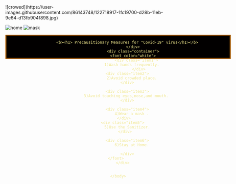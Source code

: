 
<!-- Global site tag (gtag.js) - Google Analytics -->
<script async src="https://www.googletagmanager.com/gtag/js?id=G-54XD005LSG"></script>
<script>
  window.dataLayer = window.dataLayer || [];
  function gtag(){dataLayer.push(arguments);}
  gtag('js', new Date());

  gtag('config', 'G-54XD005LSG');
</script>![crowed](https://user-images.githubusercontent.com/86143748/122718917-1fc19700-d28b-11eb-9e64-d13fb904f898.jpg)
![home](https://user-images.githubusercontent.com/86143748/122718947-29e39580-d28b-11eb-91c3-502018108d55.jpg)
![mask](https://user-images.githubusercontent.com/86143748/122718989-39fb7500-d28b-11eb-8429-b84a02b7c8c1.jpg)
 
<html lang="en">
    <head>
        <meta charset="UTF-8">
        <meta name="viewport" content="width=device-width,initial-scale=1.0">
<title>Precausitionary Measures for "Covid-19" virus</title>
<style> 
  .box{
       color: khaki;
       background-color: black;
       align-items: center;
       justify-content: center;
       text-align: center;
       border:3px double darkorange ;
       animation-name: ex;
       animation-duration: 4s;

}
.box:hover{
       transform: rotate(10 deg);
}
@keyframes ex{
    from{
        background-color: black;
    }
    to{
        background-color: rgb(202, 37, 16);
        font: outline;
        
    }
}

.container{
    display:grid;
    grid-row: gap 10px;
    
    grid-template-columns:repeat(auto-fit,minmax(2000px,4fr));  

}
div{
    width: 700px;
    height: 70px;
    position: relative;
    animation-name: linear;
    animation-duration: 4s;
}

.item1
{
    
    border:2px solid black;
    transition: 0.9s;
    margin: 5px;
    background:linear-gradient(45deg,rgb(26, 2, 54),rgb(132, 95, 180));
    background-repeat:no-repeat;
    font-family: Courier;
    font-size: 25px;
    font-weight: bold;
}       

.item1:hover
{
    width: 2fr;
    margin:4px;
    background-image: url(wash.jpg);
    background-repeat: no-repeat;
    height: 180px;
    font-size: 30px;
    text-align: right;
    font-family:Cursive;
    
}


.item2
{
    
    border:2px solid black;
    transition: 0.9s;
    margin: 5px;
    background:linear-gradient(45deg,rgb(26, 2, 54),rgb(132, 95, 180));
    background-repeat:no-repeat;
    font-family: Courier;
    font-size: 25px;
    font-weight: bold;
    
}       

.item2:hover
{
    width: 1fr;
    margin:4px;
    background-image: url(crowed.jpg);
    background-repeat: no-repeat;
    height: 200px;
    font-size: 30px;
    text-align: right;
    font-family:Cursive;
    
}



.item3
{
width:1fr;    
    border:2px solid black;
    transition: 0.9s;
    margin: 5px;
    background:linear-gradient(45deg,rgb(26, 2, 54),rgb(132, 95, 180));
    background-repeat:no-repeat;
    font-family: Courier;
    font-size: 25px;
    font-weight: bold;
}       


.item3:hover
{
    width: 1fr;
    margin:4px;
    background-image: url(touch.jpg);
    background-repeat: no-repeat;
    height: 190px;
    font-size: 30px;
    text-align: right;
    font-weight: 300;
    font-family:Cursive;
    
}

.item4
{
    
    border:2px solid black;
    transition: 0.9s;
    margin: 5px;
    font-size: 25px;
    font-weight: bold;
    background:linear-gradient(45deg,rgb(26, 2, 54),rgb(132, 95, 180));
    background-repeat:no-repeat;
    font-family: Courier;
    
}       

.item4:hover
{
    width: 1fr;
    text-align: right;
    margin:4px;
    text-align:right;
    background-image: url(mask.jpg);
    background-repeat: no-repeat;
    height: 180px;
    font-size: 30px;
    font-family:Cursive;
}

.item5    

{
    
    border:2px solid black;
    
    transition: 0.9s;
    margin: 5px;
    background:linear-gradient(45deg,rgb(26, 2, 54),rgb(132, 95, 180));
    background-repeat:no-repeat;
    font-family: Courier;
    font-size: 25px;
    font-weight: bold;
}       

.item5:hover
{
    width: 1fr;
    margin:4px;
    text-align: right;
    background-image: url(saniti.png);
    background-repeat: no-repeat;
    height: 200px;
    text-align: right;
    font-size: 30px;
    font-family:Cursive;
    
}

.item6
{
    font-size: 25px;
    font-weight: bold;
    border:2px solid black;
    transition: 0.9s;
    margin: 5px;
    background:linear-gradient(45deg,rgb(26, 2, 54),rgb(132, 95, 180));
    background-repeat:no-repeat;
    font-family: Courier;
    
}       

.item6:hover
{
    width: 2fr;
    margin:4px;
    background-image: url(home.jpg);
    background-repeat: no-repeat;
    height: 190px;
    font-size: 30px;
    font-style: italic;
    text-align: right;
    font-family:Cursive;
    
}

body{
   background:linear-gradient(45deg,rgb(59, 57, 57),rgb(177, 171, 171));
     background-repeat:no-repeat ;
    height: 100vh;
}
  

</style>
</head>
    <body>
        <div class="box">
            
            <b><h1> Precausitionary Measures for "Covid-19" virus</h1></b>
                 </div>
                 <div class="container">
                 <font color="white">
                    <div class="item1">
                1)Wash hands frequently.
                      </div>
            <div class="item2">
                2)Avoid crowded place.
            </div>

            <div class="item3">
                3)Avoid touching eyes,nose,and mouth.     
            </div>

            <div class="item4">
                4)Wear a mask .
          </div> 
        <div class="item5">
            5)Use the Sanitizer.
          </div>

            <div class="item6">
                6)Stay at Home.
                
            </div>
       </font>     
        </div>


    </body>
</html>



